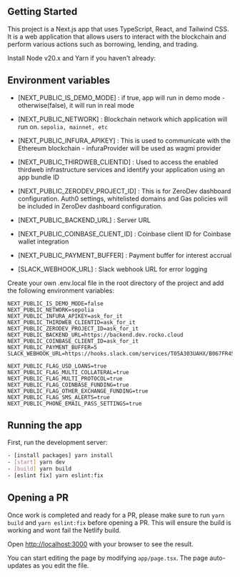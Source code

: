 ## Getting Started 

This project is a Next.js app that uses TypeScript, React, and Tailwind CSS. It is a web application that allows users to interact with the blockchain and perform various actions such as borrowing, lending, and trading.

Install Node v20.x and Yarn if you haven't already:

## Environment variables

- [NEXT_PUBLIC_IS_DEMO_MODE] : if true, app will run in demo mode - otherwise(false), it will run in real mode

- [NEXT_PUBLIC_NETWORK] : Blockchain network which application will run on. `sepolia, mainnet, etc`

- [NEXT_PUBLIC_INFURA_APIKEY] : This is used to communicate with the Ethereum blockchain - infuraProvider will be used as wagmi provider

- [NEXT_PUBLIC_THIRDWEB_CLIENTID] : Used to access the enabled thirdweb infrastructure services and identify your application using an app bundle ID

- [NEXT_PUBLIC_ZERODEV_PROJECT_ID] : This is for ZeroDev dashboard configuration. Auth0 settings, whitelisted domains and Gas policies will be included in ZeroDev dashboard configuration.

- [NEXT_PUBLIC_BACKEND_URL] : Server URL

- [NEXT_PUBLIC_COINBASE_CLIENT_ID] : Coinbase client ID for Coinbase wallet integration

- [NEXT_PUBLIC_PAYMENT_BUFFER] : Payment buffer for interest accrual

- [SLACK_WEBHOOK_URL] : Slack webhook URL for error logging

Create your own .env.local file in the root directory of the project and add the following environment variables:

```
NEXT_PUBLIC_IS_DEMO_MODE=false
NEXT_PUBLIC_NETWORK=sepolia
NEXT_PUBLIC_INFURA_APIKEY=ask_for_it
NEXT_PUBLIC_THIRDWEB_CLIENTID=ask_for_it
NEXT_PUBLIC_ZERODEV_PROJECT_ID=ask_for_it
NEXT_PUBLIC_BACKEND_URL=https://backend.dev.rocko.cloud
NEXT_PUBLIC_COINBASE_CLIENT_ID=ask_for_it
NEXT_PUBLIC_PAYMENT_BUFFER=5
SLACK_WEBHOOK_URL=https://hooks.slack.com/services/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

NEXT_PUBLIC_FLAG_USD_LOANS=true
NEXT_PUBLIC_FLAG_MULTI_COLLATERAL=true
NEXT_PUBLIC_FLAG_MULTI_PROTOCOL=true
NEXT_PUBLIC_FLAG_COINBASE_FUNDING=true
NEXT_PUBLIC_FLAG_OTHER_EXCHANGE_FUNDING=true
NEXT_PUBLIC_FLAG_SMS_ALERTS=true
NEXT_PUBLIC_PHONE_EMAIL_PASS_SETTINGS=true
```

## Running the app

First, run the development server:

```bash
- [install packages] yarn install
- [start] yarn dev
- [build] yarn build
- [eslint fix] yarn eslint:fix
```

## Opening a PR

Once work is completed and ready for a PR, please make sure to run `yarn build` and `yarn eslint:fix` before opening a PR. This will ensure the build is working and wont fail the Netlify build.

Open [http://localhost:3000](http://localhost:3000) with your browser to see the result.

You can start editing the page by modifying `app/page.tsx`. The page auto-updates as you edit the file.
